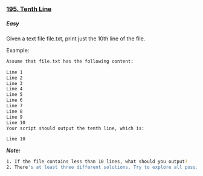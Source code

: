 ### [195. Tenth Line](https://leetcode.com/problems/tenth-line/)

##### Easy

Given a text file file.txt, print just the 10th line of the file.

Example:
```Bash
Assume that file.txt has the following content:

Line 1
Line 2
Line 3
Line 4
Line 5
Line 6
Line 7
Line 8
Line 9
Line 10
Your script should output the tenth line, which is:

Line 10
```

***Note:***
```Bash
1. If the file contains less than 10 lines, what should you output?
2. There's at least three different solutions. Try to explore all possibilities.
```
